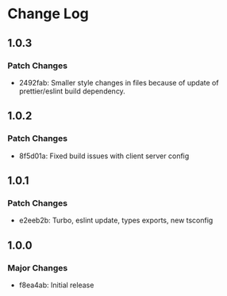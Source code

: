 # Change Log

## 1.0.3

### Patch Changes

- 2492fab: Smaller style changes in files because of update of prettier/eslint build dependency.

## 1.0.2

### Patch Changes

- 8f5d01a: Fixed build issues with client server config

## 1.0.1

### Patch Changes

- e2eeb2b: Turbo, eslint update, types exports, new tsconfig

## 1.0.0

### Major Changes

- f8ea4ab: Initial release

